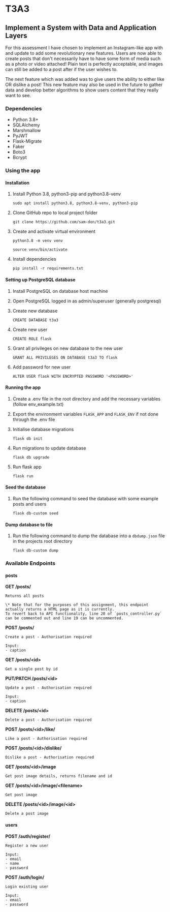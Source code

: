 # T3A3 

## Implement a System with Data and Application Layers

For this assessment I have chosen to implement an Instagram-like app with and update to add some revolutionary new features. Users are now able to create posts that don't necessarily have to have some form of media such as a photo or video attached! Plain text is perfectly acceptable, and images can still be added to a post after if the user wishes to. 

The next feature which was added was to give users the ability to either like OR dislike a post! This new feature may also be used in the future to gather data and develop better algorithms to show users content that they really want to see. 

### Dependencies

- Python 3.8+
- SQLAlchemy
- Marshmallow
- PyJWT
- Flask-Migrate
- Faker
- Boto3
- Bcrypt

### Using the app

#### Installation

1. Install Python 3.8, python3-pip and python3.8-venv

    `sudo apt install python3.8, python3.8-venv, python3-pip`

2. Clone GitHub repo to local project folder

    `git clone https://github.com/sam-don/t3a3.git`

3. Create and activate virtual environment

    `python3.8 -m venv venv`
    
    `source venv/bin/activate`

4. Install dependencies

    `pip install -r requirements.txt`

#### Setting up PostgreSQL database

1. Install PostgreSQL on database host machine
   
2. Open PostgreSQL logged in as admin/superuser (generally postgresql)
   
3. Create new database
   
    `CREATE DATABASE t3a3`

4. Create new user

    `CREATE ROLE flask`

5. Grant all privileges on new database to the new user

    `GRANT ALL PRIVILEGES ON DATABASE t3a3 TO flask`

6. Add password for new user

    `ALTER USER flask WITH ENCRYPTED PASSWORD '<PASSWORD>'`

#### Running the app

1. Create a .env file in the root directory and add the necessary variables (follow env_example.txt)

2. Export the environment variables `FLASK_APP` and `FLASK_ENV` if not done through the .env file

3. Initialise database migrations

    `flask db init`

4. Run migrations to update database

    `flask db upgrade`

5. Run flask app

    `flask run`

#### Seed the database

1. Run the following command to seed the database with some example posts and users
   
    `flask db-custom seed`

#### Dump database to file

1. Run the following command to dump the database into a `dbdump.json` file in the projects root directory

    `flask db-custom dump`

### Available Endpoints

#### posts

**GET /posts/**

    Returns all posts

    \* Note that for the purposes of this assignment, this endpoint actually returns a HTML page as it is currently. 
    To revert back to API functionality, line 20 of `posts_controller.py` can be commented out and line 19 can be uncommented.

**POST /posts/**

    Create a post - Authorisation required

    Input:
    - caption

**GET /posts/\<id>**

    Get a single post by id

**PUT/PATCH /posts/\<id>**

    Update a post - Authorisation required

    Input:
    - caption

**DELETE /posts/\<id>**

    Delete a post - Authorisation required

**POST /posts/\<id>/like/**

    Like a post - Authorisation required

**POST /posts/\<id>/dislike/**

    Dislike a post - Authorisation required

**GET /posts/\<id>/image**

    Get post image details, returns filename and id

**GET /posts/\<id>/image/\<filename>**

    Get post image

**DELETE /posts/\<id>/image/\<id>**

    Delete a post image

#### users

**POST /auth/register/**

    Register a new user

    Input:
    - email
    - name
    - password

**POST /auth/login/**

    Login existing user

    Input:
    - email
    - password